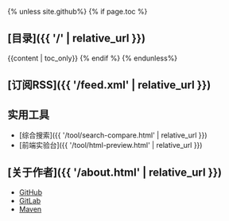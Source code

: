 {% unless site.github%}
{% if page.toc %}
## [目录]({{ '/' | relative_url }})

{{content | toc_only}}
{% endif %}
{% endunless%}

## [订阅RSS]({{ '/feed.xml' | relative_url }})

## 实用工具

- [综合搜索]({{ '/tool/search-compare.html' | relative_url }})
- [前端实验台]({{ '/tool/html-preview.html' | relative_url }})

## [关于作者]({{ '/about.html' | relative_url }})

- [GitHub](https://github.com/chungkwong)
- [GitLab](https://gitlab.com/chungkwong)
- [Maven](http://mvnrepository.com/artifact/com.github.chungkwong)



